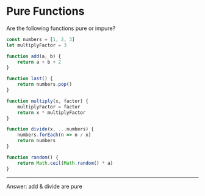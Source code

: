 # Pure Functions

Are the following functions pure or impure?

```js
const numbers = [1, 2, 3]
let multiplyFactor = 3

function add(a, b) {
    return a + b + 2
}

function last() {
    return numbers.pop()
}

function multiply(x, factor) {
    multiplyFactor = factor
    return x * multiplyFactor
}

function divide(x, ...numbers) {
    numbers.forEach(n => n / x)
    return numbers
}

function random() {
    return Math.ceil(Math.random() * a)
}
```

---

Answer: add & divide are pure
